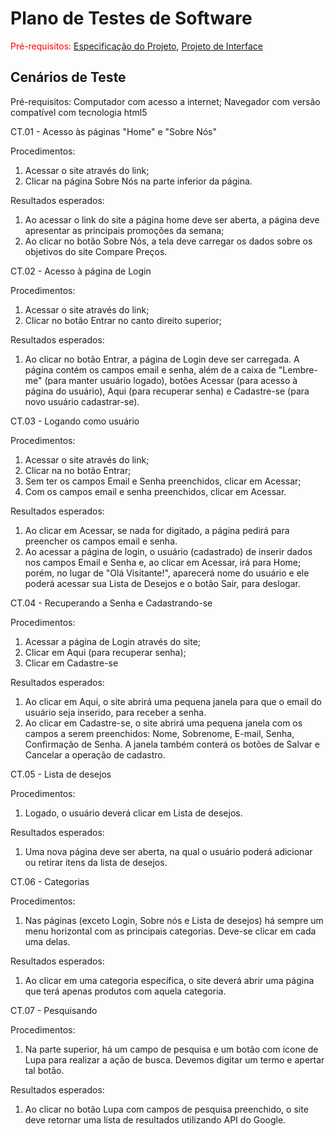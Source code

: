 # Plano de Testes de Software
<span style="color:red">Pré-requisitos: <a href="02-especification.md"> Especificação do Projeto</a></span>, <a href="04-interface.md"> Projeto de Interface</a>

## Cenários de Teste

Pré-requisitos:
Computador com acesso a internet;
Navegador com versão compatível com tecnologia html5

CT.01 - Acesso às páginas "Home" e "Sobre Nós"

Procedimentos:
1. Acessar o site através do link;
2. Clicar na página Sobre Nós na parte inferior da página.

Resultados esperados:
1. Ao acessar o link do site a página home deve ser aberta, a página deve apresentar as principais promoções da semana;
2. Ao clicar no botão Sobre Nós, a tela deve carregar os dados sobre os objetivos do site Compare Preços.

CT.02 - Acesso à página de Login

Procedimentos:
1. Acessar o site através do link;
2. Clicar no botão Entrar no canto direito superior;


Resultados esperados:
1. Ao clicar no botão Entrar, a página de Login deve ser carregada. A página contém os campos email e senha, além de a caixa de "Lembre-me" (para manter usuário logado), botões Acessar (para acesso à página do usuário), Aqui (para recuperar senha) e Cadastre-se (para novo usuário cadastrar-se).



CT.03 - Logando como usuário

Procedimentos:
1. Acessar o site através do link;
2. Clicar na no botão Entrar;
3. Sem ter os campos Email e Senha preenchidos, clicar em Acessar;
4. Com os campos email e senha preenchidos, clicar em Acessar.
 

Resultados esperados:
1. Ao clicar em Acessar, se nada for digitado, a página pedirá para preencher os campos email e senha.
2. Ao acessar a página de login, o usuário (cadastrado) de inserir dados nos campos Email e Senha e, ao clicar em Acessar, irá para Home; porém, no lugar de "Olá Visitante!", aparecerá nome do usuário e ele poderá acessar sua Lista de Desejos e o botão Sair, para deslogar.



CT.04 - Recuperando a Senha e Cadastrando-se

Procedimentos:
1. Acessar a página de Login através do site;
2. Clicar em Aqui (para recuperar senha);
3. Clicar em Cadastre-se

Resultados esperados:
1. Ao clicar em Aqui, o site abrirá uma pequena janela para que o email do usuário seja inserido, para receber a senha.
2. Ao clicar em Cadastre-se, o site abrirá uma pequena janela com os campos a serem preenchidos: Nome, Sobrenome, E-mail, Senha, Confirmação de Senha. A janela também conterá os botões de Salvar e Cancelar a operação de cadastro.

CT.05 - Lista de desejos

Procedimentos:
1. Logado, o usuário deverá clicar em Lista de desejos.

Resultados esperados:
1. Uma nova página deve ser aberta, na qual o usuário poderá adicionar ou retirar itens da lista de desejos.

CT.06 - Categorias

Procedimentos:
1. Nas páginas (exceto Login, Sobre nós e Lista de desejos) há sempre um menu horizontal com as principais categorias. Deve-se clicar em cada uma delas.

Resultados esperados:
1. Ao clicar em uma categoria específica, o site deverá abrir uma página que terá apenas produtos com aquela categoria.

CT.07 - Pesquisando

Procedimentos:
1. Na parte superior, há um campo de pesquisa e um botão com ícone de Lupa para realizar a ação de busca. Devemos digitar um termo e apertar tal botão.

Resultados esperados:
1. Ao clicar no botão Lupa com campos de pesquisa preenchido, o site deve retornar uma lista de resultados utilizando API do Google.

